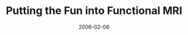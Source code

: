 ---
title: "Putting the Fun into Functional MRI"
project_id: 
date: 2006-02-06
conference_id: ""
presenters:
   - peter_bandettini
summary: "<p>SMRT President’s Symposium, University of Virginia Medical Center</p>"
file: /assets/presentations/T186.pdf
filename: T186.pdf
layout: presentation
---